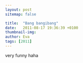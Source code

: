 ```yaml
---
layout: post
sitemap: false

title:  "Bang bangibang"
date:   2011-08-17 19:36:39 +0100
thumbnail-img: 
author: Eva
tags: [2011]
---
```


very funny haha

